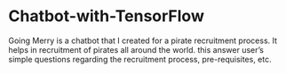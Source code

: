 # Chatbot-with-TensorFlow
Going Merry is a chatbot that I created for a pirate recruitment process. It helps in recruitment of pirates all around the world. this answer user’s simple questions regarding the recruitment process, pre-requisites, etc.
